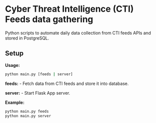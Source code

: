 # Cyber Threat Intelligence (CTI) Feeds data gathering

Python scripts to automate daily data collection from CTI feeds APIs and stored in PostgreSQL.

## Setup

**Usage:**

```bash
python main.py [feeds | server]
```

**feeds:** - Fetch data from CTI feeds and store it into database.

**server:** - Start Flask App server.

**Example:**

```bash
python main.py feeds
python main.py server
```
